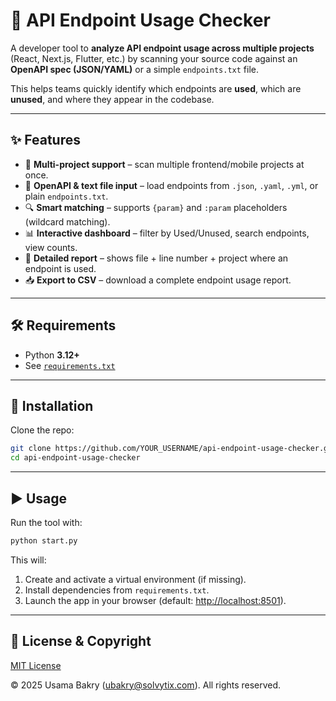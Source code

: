 # 🧩 API Endpoint Usage Checker

A developer tool to **analyze API endpoint usage across multiple projects** (React, Next.js, Flutter, etc.) by scanning your source code against an **OpenAPI spec (JSON/YAML)** or a simple `endpoints.txt` file.  

This helps teams quickly identify which endpoints are **used**, which are **unused**, and where they appear in the codebase.  

---

## ✨ Features

- 📂 **Multi-project support** – scan multiple frontend/mobile projects at once.  
- 📑 **OpenAPI & text file input** – load endpoints from `.json`, `.yaml`, `.yml`, or plain `endpoints.txt`.  
- 🔍 **Smart matching** – supports `{param}` and `:param` placeholders (wildcard matching).  
- 📊 **Interactive dashboard** – filter by Used/Unused, search endpoints, view counts.  
- 📄 **Detailed report** – shows file + line number + project where an endpoint is used.  
- 📥 **Export to CSV** – download a complete endpoint usage report.  

---

## 🛠️ Requirements

- Python **3.12+**
- See [`requirements.txt`](requirements.txt)

---

## 🚀 Installation

Clone the repo:

```bash
git clone https://github.com/YOUR_USERNAME/api-endpoint-usage-checker.git
cd api-endpoint-usage-checker
```
---
## ▶️ Usage

Run the tool with:

```bash
python start.py
```
This will:  
1. Create and activate a virtual environment (if missing).  
2. Install dependencies from `requirements.txt`.  
3. Launch the app in your browser (default: [http://localhost:8501](http://localhost:8501)).  

---

## 📜 License & Copyright

[MIT License](LICENSE)  

© 2025 Usama Bakry (ubakry@solvytix.com). All rights reserved.